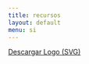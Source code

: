 ```yaml
---
title: recursos
layout: default
menu: si
---
```

<a download="Logo Bac Credomatic" href="/images/logo.svg" title="Logo Bac Credomatic">
    <i class="fa fa-download"></i>Descargar Logo (SVG)
</a>
